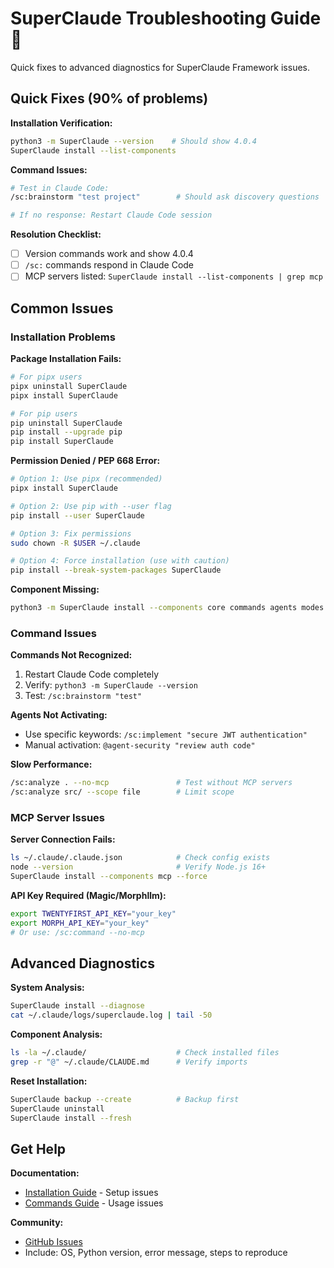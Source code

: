# SuperClaude Troubleshooting Guide 🔧

Quick fixes to advanced diagnostics for SuperClaude Framework issues.

## Quick Fixes (90% of problems)

**Installation Verification:**
```bash
python3 -m SuperClaude --version    # Should show 4.0.4
SuperClaude install --list-components
```

**Command Issues:**
```bash
# Test in Claude Code:
/sc:brainstorm "test project"        # Should ask discovery questions

# If no response: Restart Claude Code session
```

**Resolution Checklist:**
- [ ] Version commands work and show 4.0.4
- [ ] `/sc:` commands respond in Claude Code  
- [ ] MCP servers listed: `SuperClaude install --list-components | grep mcp`

## Common Issues

### Installation Problems

**Package Installation Fails:**
```bash
# For pipx users
pipx uninstall SuperClaude
pipx install SuperClaude

# For pip users
pip uninstall SuperClaude
pip install --upgrade pip
pip install SuperClaude
```

**Permission Denied / PEP 668 Error:**
```bash
# Option 1: Use pipx (recommended)
pipx install SuperClaude

# Option 2: Use pip with --user flag
pip install --user SuperClaude

# Option 3: Fix permissions
sudo chown -R $USER ~/.claude

# Option 4: Force installation (use with caution)
pip install --break-system-packages SuperClaude
```

**Component Missing:**
```bash
python3 -m SuperClaude install --components core commands agents modes --force
```

### Command Issues

**Commands Not Recognized:**
1. Restart Claude Code completely
2. Verify: `python3 -m SuperClaude --version`
3. Test: `/sc:brainstorm "test"`

**Agents Not Activating:**
- Use specific keywords: `/sc:implement "secure JWT authentication"`
- Manual activation: `@agent-security "review auth code"`

**Slow Performance:**
```bash
/sc:analyze . --no-mcp               # Test without MCP servers
/sc:analyze src/ --scope file        # Limit scope
```

### MCP Server Issues

**Server Connection Fails:**
```bash
ls ~/.claude/.claude.json            # Check config exists
node --version                       # Verify Node.js 16+
SuperClaude install --components mcp --force
```

**API Key Required (Magic/Morphllm):**
```bash
export TWENTYFIRST_API_KEY="your_key"
export MORPH_API_KEY="your_key"
# Or use: /sc:command --no-mcp
```

## Advanced Diagnostics

**System Analysis:**
```bash
SuperClaude install --diagnose
cat ~/.claude/logs/superclaude.log | tail -50
```

**Component Analysis:**
```bash
ls -la ~/.claude/                    # Check installed files
grep -r "@" ~/.claude/CLAUDE.md      # Verify imports
```

**Reset Installation:**
```bash
SuperClaude backup --create          # Backup first
SuperClaude uninstall
SuperClaude install --fresh
```

## Get Help

**Documentation:**
- [Installation Guide](../Getting-Started/installation.md) - Setup issues
- [Commands Guide](../User-Guide/commands.md) - Usage issues

**Community:**
- [GitHub Issues](https://github.com/SuperClaude-Org/SuperClaude_Framework/issues)
- Include: OS, Python version, error message, steps to reproduce